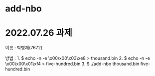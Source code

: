 # add-nbo
# 2022.07.26 과제
이름 : 박병제(7672)

방법 :  1. $ echo -n -e \\x00\\x00\\x03\\xe8 > thousand.bin
        2. $ echo -n -e \\x00\\x00\\x01\\xf4 > five-hundred.bin
        3. $ ./add-nbo thousand.bin five-hundred.bin
